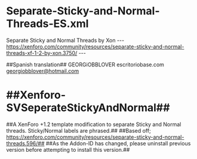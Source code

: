 # Separate-Sticky-and-Normal-Threads-ES.xml
Separate Sticky and Normal Threads by Xon --- https://xenforo.com/community/resources/separate-sticky-and-normal-threads-xf-1-2-by-xon.3750/ ---

##Spanish translation##
GEORGiOBBLOVER
escritoriobase.com
georgiobblover@hotmail.com

##Xenforo-SVSeperateStickyAndNormal##
=====================================
##A XenForo +1.2 template modification to separate Sticky and Normal threads. Sticky/Normal labels are phrased.##
##Based off; https://xenforo.com/community/resources/separate-sticky-and-normal-threads.596/##
##As the Addon-ID has changed, please uninstall previous version before attempting to install this version.##
